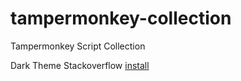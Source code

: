 # tampermonkey-collection
Tampermonkey Script Collection

Dark Theme Stackoverflow [install](https://github.com/fznhq/tampermonkey-collection/raw/main/Dark_Theme_Stackoverflow.user.js)